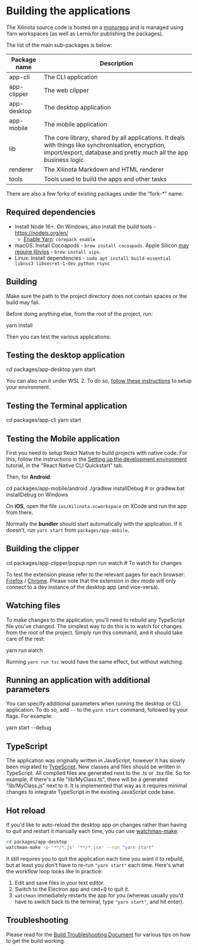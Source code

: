# Building the applications

The Xilinota source code is hosted on a [monorepo](https://en.wikipedia.org/wiki/Monorepo) and is managed using Yarn workspaces (as well as Lerna for publishing the packages).

The list of the main sub-packages is below:

Package name | Description
--- | ---
app-cli | The CLI application
app-clipper | The web clipper
app-desktop | The desktop application
app-mobile | The mobile application
lib | The core library, shared by all applications. It deals with things like synchronisation, encryption, import/export, database and pretty much all the app business logic
renderer | The Xilinota Markdown and HTML renderer
tools | Tools used to build the apps and other tasks

There are also a few forks of existing packages under the "fork-*" name.

## Required dependencies

- Install Node 16+. On Windows, also install the build tools - <https://nodejs.org/en/>
  - [Enable Yarn](https://yarnpkg.com/getting-started/install): `corepack enable`
- macOS: Install Cocoapods - `brew install cocoapods`. Apple Silicon [may require libvips](https://github.com/XilinJia/Xilinota/pull/5966#issuecomment-1007158597) - `brew install vips`.
- Linux: Install dependencies - `sudo apt install build-essential libnss3 libsecret-1-dev python rsync`

## Building

Make sure the path to the project directory does not contain spaces or the build may fail.

Before doing anything else, from the root of the project, run:

 yarn install

Then you can test the various applications:

## Testing the desktop application

 cd packages/app-desktop
 yarn start

You can also run it under WSL 2. To do so, [follow these instructions](https://www.beekeeperstudio.io/blog/building-electron-windows-ubuntu-wsl2) to setup your environment.

## Testing the Terminal application

 cd packages/app-cli
 yarn start

## Testing the Mobile application

First you need to setup React Native to build projects with native code. For this, follow the instructions in the [Setting up the development environment](https://reactnative.dev/docs/environment-setup) tutorial, in the "React Native CLI Quickstart" tab.

Then, for **Android**:

 cd packages/app-mobile/android
 ./gradlew installDebug # or gradlew.bat installDebug on Windows

On **iOS**, open the file `ios/Xilinota.xcworkspace` on XCode and run the app from there.

Normally the **bundler** should start automatically with the application. If it doesn't, run `yarn start` from `packages/app-mobile`.

## Building the clipper

 cd packages/app-clipper/popup
 npm run watch # To watch for changes

To test the extension please refer to the relevant pages for each browser: [Firefox](https://developer.mozilla.org/en-US/docs/Mozilla/Add-ons/WebExtensions/Your_first_WebExtension#Trying_it_out) / [Chrome](https://developer.chrome.com/docs/extensions/mv3/getstarted/). Please note that the extension in dev mode will only connect to a dev instance of the desktop app (and vice-versa).

## Watching files

To make changes to the application, you'll need to rebuild any TypeScript file you've changed. The simplest way to do this is to watch for changes from the root of the project. Simply run this command, and it should take care of the rest:

 yarn run watch

Running `yarn run tsc` would have the same effect, but without watching.

## Running an application with additional parameters

You can specify additional parameters when running the desktop or CLI application. To do so, add `--` to the `yarn start` command, followed by your flags. For example:

 yarn start --debug

## TypeScript

The application was originally written in JavaScript, however it has slowly been migrated to [TypeScript](https://www.typescriptlang.org/). New classes and files should be written in TypeScript. All compiled files are generated next to the .ts or .tsx file. So for example, if there's a file "lib/MyClass.ts", there will be a generated "lib/MyClass.js" next to it. It is implemented that way as it requires minimal changes to integrate TypeScript in the existing JavaScript code base.

## Hot reload

If you'd like to auto-reload the desktop app on changes rather than having to quit and restart it manually each time, you can use [watchman-make](https://facebook.github.io/watchman/docs/watchman-make.html):

```sh
cd packages/app-desktop
watchman-make -p '**/*.js' '**/*.jsx' --run "yarn start"
```

It still requires you to quit the application each time you want it to rebuild, but at least you don't have to re-run `"yarn start"` each time. Here's what the workflow loop looks like in practice:

1. Edit and save files in your text editor.
2. Switch to the Electron app and <kbd>cmd</kbd>+<kbd>Q</kbd> to quit it.
3. `watchman` immediately restarts the app for you (whereas usually you'd have to switch back to the terminal, type `"yarn start"`, and hit enter).

## Troubleshooting

Please read for the [Build Troubleshooting Document](https://github.com/XilinJia/Xilinota/blob/main/readme/dev/build_troubleshooting.md) for various tips on how to get the build working.
